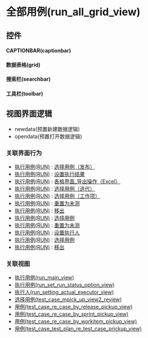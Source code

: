 # 全部用例(run_all_grid_view)  <!-- {docsify-ignore-all} -->



## 控件
#### CAPTIONBAR(captionbar)
#### 数据表格(grid)
#### 搜索栏(searchbar)
#### 工具栏(toolbar)

## 视图界面逻辑
  * newdata(预置新建数据逻辑)
  * opendata(预置打开数据逻辑)


### 关联界面行为
  * [执行用例(RUN)](module/TestMgmt/run) : [选择用例（发布）](module/TestMgmt/run#界面行为)
  * [执行用例(RUN)](module/TestMgmt/run) : [设置执行结果](module/TestMgmt/run#界面行为)
  * [执行用例(RUN)](module/TestMgmt/run) : [表格界面_导出操作（Excel）](module/TestMgmt/run#界面行为)
  * [执行用例(RUN)](module/TestMgmt/run) : [选择用例（迭代）](module/TestMgmt/run#界面行为)
  * [执行用例(RUN)](module/TestMgmt/run) : [选择用例（工作项）](module/TestMgmt/run#界面行为)
  * [执行用例(RUN)](module/TestMgmt/run) : [重置为未测](module/TestMgmt/run#界面行为)
  * [执行用例(RUN)](module/TestMgmt/run) : [移出](module/TestMgmt/run#界面行为)
  * [执行用例(RUN)](module/TestMgmt/run) : [选择用例](module/TestMgmt/run#界面行为)
  * [执行用例(RUN)](module/TestMgmt/run) : [重置为未测](module/TestMgmt/run#界面行为)
  * [执行用例(RUN)](module/TestMgmt/run) : [设置执行人](module/TestMgmt/run#界面行为)
  * [执行用例(RUN)](module/TestMgmt/run) : [选择用例](module/TestMgmt/run#界面行为)
  * [执行用例(RUN)](module/TestMgmt/run) : [移出](module/TestMgmt/run#界面行为)

### 关联视图
  * [执行用例(run_main_view)](app/view/run_main_view)
  * [执行用例(run_set_run_status_option_view)](app/view/run_set_run_status_option_view)
  * [执行人(run_setting_actual_executor_view)](app/view/run_setting_actual_executor_view)
  * [选择用例(test_case_mpick_up_view2_review)](app/view/test_case_mpick_up_view2_review)
  * [用例(test_case_re_case_by_release_pickup_view)](app/view/test_case_re_case_by_release_pickup_view)
  * [用例(test_case_re_case_by_sprint_pickup_view)](app/view/test_case_re_case_by_sprint_pickup_view)
  * [用例(test_case_re_case_by_workitem_pickup_view)](app/view/test_case_re_case_by_workitem_pickup_view)
  * [用例(test_case_test_plan_re_test_case_prickup_view)](app/view/test_case_test_plan_re_test_case_prickup_view)

<script>
 const { createApp } = Vue
  createApp({
    data() {
      return {

      }
    }
  }).use(ElementPlus).mount('#app')
</script>